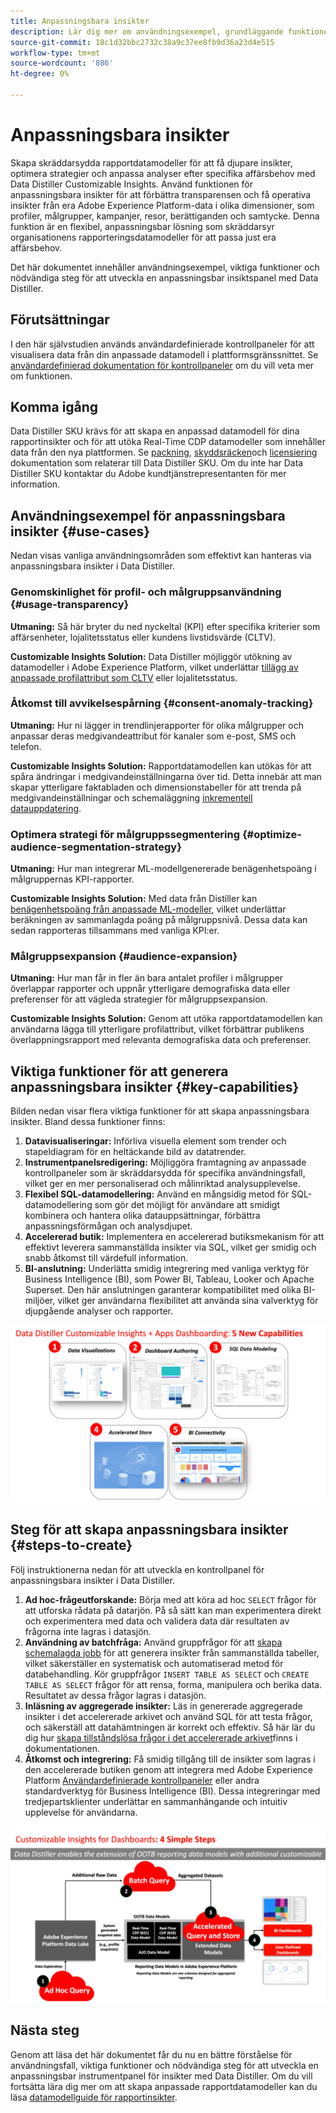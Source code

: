```yaml
---
title: Anpassningsbara insikter
description: Lär dig mer om användningsexempel, grundläggande funktioner och nödvändiga steg för att utveckla en anpassningsbar insiktspanel med Data Distiller. Upptäck hur funktionen för anpassningsbara insikter inom Data Distiller kan förbättra transparensen och få operativa insikter i olika dimensioner, som profiler, målgrupper, kampanjer, resor, berättiganden och samtycke.
source-git-commit: 18c1d32bbc2732c38a9c37ee8fb9d36a23d4e515
workflow-type: tm+mt
source-wordcount: '886'
ht-degree: 0%

---
```


# Anpassningsbara insikter

Skapa skräddarsydda rapportdatamodeller för att få djupare insikter, optimera strategier och anpassa analyser efter specifika affärsbehov med Data Distiller Customizable Insights. Använd funktionen för anpassningsbara insikter för att förbättra transparensen och få operativa insikter från era Adobe Experience Platform-data i olika dimensioner, som profiler, målgrupper, kampanjer, resor, berättiganden och samtycke. Denna funktion är en flexibel, anpassningsbar lösning som skräddarsyr organisationens rapporteringsdatamodeller för att passa just era affärsbehov.

Det här dokumentet innehåller användningsexempel, viktiga funktioner och nödvändiga steg för att utveckla en anpassningsbar insiktspanel med Data Distiller.

## Förutsättningar

I den här självstudien används användardefinierade kontrollpaneler för att visualisera data från din anpassade datamodell i plattformsgränssnittet. Se [användardefinierad dokumentation för kontrollpaneler](../../../dashboards/user-defined-dashboards.md) om du vill veta mer om funktionen.

## Komma igång

Data Distiller SKU krävs för att skapa en anpassad datamodell för dina rapportinsikter och för att utöka Real-Time CDP datamodeller som innehåller data från den nya plattformen. Se [packning](../../packaging.md), [skyddsräcken](../../guardrails.md#query-accelerated-store)och  [licensiering](../../data-distiller/license-usage.md) dokumentation som relaterar till Data Distiller SKU. Om du inte har Data Distiller SKU kontaktar du Adobe kundtjänstrepresentanten för mer information.

## Användningsexempel för anpassningsbara insikter {#use-cases}

Nedan visas vanliga användningsområden som effektivt kan hanteras via anpassningsbara insikter i Data Distiller.

### Genomskinlighet för profil- och målgruppsanvändning {#usage-transparency}

**Utmaning:** Så här bryter du ned nyckeltal (KPI) efter specifika kriterier som affärsenheter, lojalitetsstatus eller kundens livstidsvärde (CLTV).

**Customizable Insights Solution:** Data Distiller möjliggör utökning av datamodeller i Adobe Experience Platform, vilket underlättar [tillägg av anpassade profilattribut som CLTV](../../use-cases/customer-lifetime-value.md) eller lojalitetsstatus.

### Åtkomst till avvikelsespårning {#consent-anomaly-tracking}

**Utmaning:** Hur ni lägger in trendlinjerapporter för olika målgrupper och anpassar deras medgivandeattribut för kanaler som e-post, SMS och telefon.

**Customizable Insights Solution:** Rapportdatamodellen kan utökas för att spåra ändringar i medgivandeinställningarna över tid. Detta innebär att man skapar ytterligare faktabladen och dimensionstabeller för att trenda på medgivandeinställningar och schemaläggning [inkrementell datauppdatering](../../key-concepts/incremental-load.md).

### Optimera strategi för målgruppssegmentering {#optimize-audience-segmentation-strategy}

**Utmaning:** Hur man integrerar ML-modellgenererade benägenhetspoäng i målgruppernas KPI-rapporter.

**Customizable Insights Solution:** Med data från Distiller kan [benägenhetspoäng från anpassade ML-modeller](../../use-cases/propensity-score.md), vilket underlättar beräkningen av sammanlagda poäng på målgruppsnivå. Dessa data kan sedan rapporteras tillsammans med vanliga KPI:er.

### Målgruppsexpansion {#audience-expansion}

**Utmaning:** Hur man får in fler än bara antalet profiler i målgrupper överlappar rapporter och uppnår ytterligare demografiska data eller preferenser för att vägleda strategier för målgruppsexpansion.

**Customizable Insights Solution:** Genom att utöka rapportdatamodellen kan användarna lägga till ytterligare profilattribut, vilket förbättrar publikens överlappningsrapport med relevanta demografiska data och preferenser.

## Viktiga funktioner för att generera anpassningsbara insikter {#key-capabilities}

Bilden nedan visar flera viktiga funktioner för att skapa anpassningsbara insikter. Bland dessa funktioner finns:

1. **Datavisualiseringar:** Införliva visuella element som trender och stapeldiagram för en heltäckande bild av datatrender.
1. **Instrumentpanelsredigering:** Möjliggöra framtagning av anpassade kontrollpaneler som är skräddarsydda för specifika användningsfall, vilket ger en mer personaliserad och målinriktad analysupplevelse.
1. **Flexibel SQL-datamodellering:** Använd en mångsidig metod för SQL-datamodellering som gör det möjligt för användare att smidigt kombinera och hantera olika datauppsättningar, förbättra anpassningsförmågan och analysdjupet.
1. **Accelererad butik:** Implementera en accelererad butiksmekanism för att effektivt leverera sammanställda insikter via SQL, vilket ger smidig och snabb åtkomst till värdefull information.
1. **BI-anslutning:** Underlätta smidig integrering med vanliga verktyg för Business Intelligence (BI), som Power BI, Tableau, Looker och Apache Superset. Den här anslutningen garanterar kompatibilitet med olika BI-miljöer, vilket ger användarna flexibilitet att använda sina valverktyg för djupgående analyser och rapporter.

![Visual representations of the key capabilities of Data Distiller Customizable Insights.](../../images/data-distiller/customizable-insights/key-capabilities-of-customizable-insights.png)

## Steg för att skapa anpassningsbara insikter {#steps-to-create}

Följ instruktionerna nedan för att utveckla en kontrollpanel för anpassningsbara insikter i Data Distiller.

1. **Ad hoc-frågeutforskande:** Börja med att köra ad hoc `SELECT` frågor för att utforska rådata på datarjön. På så sätt kan man experimentera direkt och experimentera med data och validera data där resultaten av frågorna inte lagras i datasjön.
1. **Användning av batchfråga:** Använd gruppfrågor för att [skapa schemalagda jobb](../../api/scheduled-queries.md#create-a-new-scheduled-query) för att generera insikter från sammanställda tabeller, vilket säkerställer en systematisk och automatiserad metod för databehandling. Kör gruppfrågor `INSERT TABLE AS SELECT` och `CREATE TABLE AS SELECT` frågor för att rensa, forma, manipulera och berika data. Resultatet av dessa frågor lagras i datasjön.
1. **Inläsning av aggregerade insikter:** Läs in genererade aggregerade insikter i det accelererade arkivet och använd SQL för att testa frågor, och säkerställ att datahämtningen är korrekt och effektiv. Så här lär du dig hur [skapa tillståndslösa frågor i det accelererade arkivet](../../api/accelerated-queries.md)finns i dokumentationen.
1. **Åtkomst och integrering:** Få smidig tillgång till de insikter som lagras i den accelererade butiken genom att integrera med Adobe Experience Platform [Användardefinierade kontrollpaneler](../../../dashboards/user-defined-dashboards.md) eller andra standardverktyg för Business Intelligence (BI). Dessa integreringar med tredjepartsklienter underlättar en sammanhängande och intuitiv upplevelse för användarna.

![En infografik som illustrerar de fyra stegen till Customizable Insights i Data Distiller.](../../images/data-distiller/customizable-insights/steps-to-customizable-insights.png)

## Nästa steg

Genom att läsa det här dokumentet får du nu en bättre förståelse för användningsfall, viktiga funktioner och nödvändiga steg för att utveckla en anpassningsbar instrumentpanel för insikter med Data Distiller. Om du vill fortsätta lära dig mer om att skapa anpassade rapportdatamodeller kan du läsa [datamodellguide för rapportinsikter](./reporting-insights-data-model.md).
